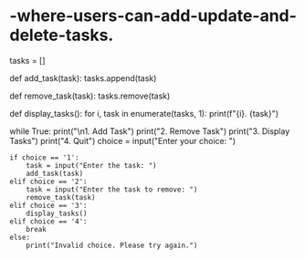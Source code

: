 # -where-users-can-add-update-and-delete-tasks.
tasks = []

def add_task(task):
    tasks.append(task)

def remove_task(task):
    tasks.remove(task)

def display_tasks():
    for i, task in enumerate(tasks, 1):
        print(f"{i}. {task}")

while True:
    print("\n1. Add Task")
    print("2. Remove Task")
    print("3. Display Tasks")
    print("4. Quit")
    choice = input("Enter your choice: ")

    if choice == '1':
        task = input("Enter the task: ")
        add_task(task)
    elif choice == '2':
        task = input("Enter the task to remove: ")
        remove_task(task)
    elif choice == '3':
        display_tasks()
    elif choice == '4':
        break
    else:
        print("Invalid choice. Please try again.")
